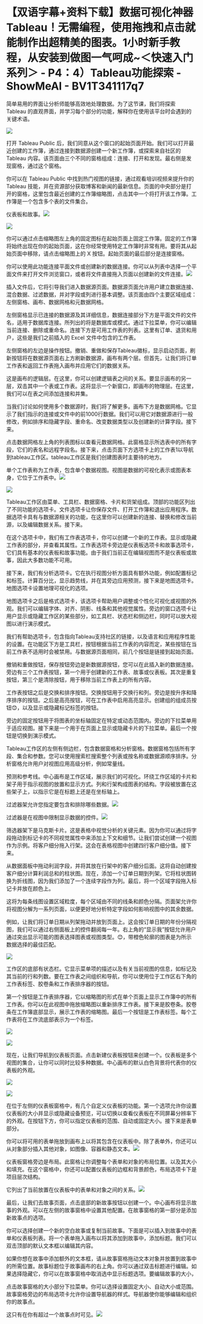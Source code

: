 # 【双语字幕+资料下载】数据可视化神器 Tableau！无需编程，使用拖拽和点击就能制作出超精美的图表。1小时新手教程，从安装到做图一气呵成~＜快速入门系列＞ - P4：4）Tableau功能探索 - ShowMeAI - BV1T341117q7

简单易用的界面让分析师能够高效地处理数据。为了这节课，我们将探索 Tableau 的直观界面，并学习每个部分的功能，解释你在使用该平台时会遇到的关键术语。

![](img/5d3494cd1cecc82c7a938686e657824d_1.png)

打开 Tableau Public 后，我们同意从这个窗口的起始页面开始。我们可以打开最近创建的工作簿，通过连接到数据源创建一个新工作簿，或探索来自社区的 Tableau 内容。该页面由三个不同的窗格组成：连接、打开和发现。最右侧是发现窗格，通过这个窗格。

你可以在 Tableau Public 中找到热门视图的链接，通过观看培训视频来提升你的 Tableau 技能，并在资源部分获取博客和新闻的最新信息。页面的中央部分是打开的窗格，这里包含最近创建的工作簿缩略图，点击其中一个将打开该工作簿。工作簿是一个包含多个表的文件集合。

仪表板和故事。![](img/5d3494cd1cecc82c7a938686e657824d_3.png)

![](img/5d3494cd1cecc82c7a938686e657824d_4.png)

你可以通过点击缩略图左上角的固定图标在起始页面上固定工作簿。固定的工作簿将始终出现在你的起始页面，这在你经常使用特定工作簿时非常有用。要将其从起始页面中移除，请点击缩略图上的 X 按钮。起始页面的最后部分是连接窗格。

你可以使用此功能连接平面文件或创建新的数据连接。你可以从列表中选择一个平面文件来打开文件浏览窗口，或者将文件直接拖入页面以创建新的文件连接。![](img/5d3494cd1cecc82c7a938686e657824d_6.png)

插入文件后，它将引导我们进入数据源页面。数据源页面允许用户建立数据连接、混合数据、过滤数据，并对字段或列进行基本调整。该页面由四个主要区域组成：左侧窗格、画布、数据网格和元数据网格。

左侧窗格显示已连接的数据源及其详细信息，数据连接部分下方是平面文件的文件名，适用于数据库连接。所列出的将是数据库或模式。通过下拉菜单，你可以编辑当前连接、删除或重命名。连接下方是可用工作表的列表。这里有订单、退货和用户，这些是我们之前插入的 Excel 文件中包含的工作表。

左侧窗格的左边是操作按钮。撤销、重做和保存Tableau徽标，显示启动页面，刷新按钮将在数据源页面右上方刷新数据源，画布有两个层。但首先，让我们将订单工作表和返回工作表拖入画布并应用它们的数据关系。

这是画布的逻辑层。在这里，你可以创建逻辑表之间的关系。要显示画布的另一层，双击其中一个表或工作表。这将显示一个新窗口，即画布的物理层。在这里，我们可以在表之间添加连接和并集。

当我们讨论如何使用多个数据源时，我们将了解更多。画布下方是数据网格。它显示了我们指示的连接或文件中的前1000行数据。我们可以用它对数据源进行一般修改，例如排序和隐藏字段、重命名、改变数据类型以及创建新的计算字段。接下来。

点击数据网格左上角的列表图标以查看元数据网格。此窗格显示所选表中的所有字段，它们的表名和远程字段名。接下来，点击页面下方选项卡上的工作表1以导航到tableau工作区。tableau工作区是我们创建图表时主要待的地方。

单个工作表称为工作表，包含单个数据视图。视图是数据的可视化表示或图表本身，它位于工作表中。![](img/5d3494cd1cecc82c7a938686e657824d_8.png)

![](img/5d3494cd1cecc82c7a938686e657824d_9.png)

Tableau工作区由菜单、工具栏、数据窗格、卡片和货架组成。顶部的功能区列出了不同功能的选项卡。文件选项卡让你保存文件、打开工作簿和退出应用程序。数据选项卡具有与数据源相关的功能，在这里你可以创建新的连接、替换和修改当前源，以及编辑数据关系。接下来。

在这个选项卡中，我们有工作表选项卡，你可以创建一个新的工作表。显示或隐藏工作表的部分，并查看其属性。工作表选项卡旁边是仪表板选项卡和故事选项卡，它们具有基本的仪表板和故事功能。由于我们当前正在编辑视图而不是仪表板或故事，因此大多数功能不可用。

接下来，我们有分析选项卡。它在执行视图分析方面具有额外功能，例如配置标记和标签。计算百分比，显示趋势线，并在其旁边应用预测，接下来是地图选项卡。地图选项卡设置地理可视化的选项。

地图选项卡之后是格式选项卡，该选项卡帮助用户调整或个性化可视化或视图的外观。我们可以编辑字体、对齐、阴影、线条和其他视觉属性。旁边的窗口选项卡让用户显示或隐藏工作区的某些部分，如工具栏、状态栏和侧边栏，同时可以放大视图以进行演示模式。

我们有帮助选项卡，包含指向Tableau支持社区的链接，以及语言和应用程序性能的设置。在功能区下方是工具栏，按钮根据当前工作表的内容而定，某些按钮在当前工作表不适用时会被禁用。与数据源页面相同，前几个按钮是链接到起始页面。

撤销和重做按钮，保存按钮旁边是新数据源按钮，您可以在此插入新的数据连接。旁边有三个工作表按钮，第一个用于创建新的工作表、故事或仪表板。其次是重复按钮，第三个是清除按钮，用于移除当前工作表上的所有内容。

工作表按钮之后是交换和排序按钮。交换按钮用于交换行和列。旁边是按升序和降序排序的按钮。之后是高亮按钮，可在工作表中启用高亮显示。创建组的组成员按钮😊，以及显示或隐藏标记标签的按钮。

旁边的固定按钮用于将图表的坐标轴固定在特定或动态范围内。旁边的下拉菜单用于适应视图。接下来是一个用于在页面上显示或隐藏卡片的下拉菜单。最后一个按钮是切换到演示模式。

Tableau工作区的左侧有侧边栏，包含数据窗格和分析窗格。数据窗格包括所有字段、集合和参数。您可以使用搜索栏搜索整个列表或按名称或数据源顺序排序。分析窗格允许用户对视图应用高级分析，例如常量线。

预测和参考线。中心画布是工作区域，展示我们的可视化。环绕工作区域的卡片和架子用于指示视图的放置和显示方式。列和行架构成图表的结构。字段被放置在这些架子上，以指示它是在标题上还是在坐标轴上。

过滤器架允许您指定要包含和排除哪些数据。![](img/5d3494cd1cecc82c7a938686e657824d_11.png)

过滤器是在视图中限制显示数据的控件。![](img/5d3494cd1cecc82c7a938686e657824d_13.png)

筛选器架下是马克斯卡片。这是表格中视觉分析的关键元素。因为你可以通过将字段拖动到标记卡的不同视觉属性中来添加上下文和细节。让我们尝试创建一个视图作为示例。将客户细分拖入行架。这会在表格视图中创建四行客户细分值。接下来。

从数据面板中拖动利润字段，并将其放在行架中的客户细分后面。这将自动创建按客户细分计算利润总和的柱状图。现在，添加一个订单日期到列架。它将柱状图转换为折线图，因为我们添加了一个连续字段作为列。最后，将一个区域字段拖入标记卡并放在颜色上。

这将为每条线图设置区域粒度，每个区域由不同的线条和颜色分隔。页面架允许你将视图分解为一系列页面，以便更好地分析特定字段如何影响视图中的其余数据。

例如，让我们将订单日期从列架拖动并放到页面上。这会按订单日期的年份分隔视图，我们可以通过右侧面板上的控件翻阅每一年。右上角的“显示我”按钮允许用户通过突出显示可能的图表选择图表或视图类型。😊，带橙色轮廓的图表是为所示数据选择的最佳匹配。

![](img/5d3494cd1cecc82c7a938686e657824d_15.png)

工作区的底部有状态栏。它显示菜单项的描述以及有关当前视图的信息，如标记及其当前的行和列数。要在工作表之间组织和导航，你可以使用位于工作区右下角的工作表标签、胶卷条和工作表排序器的按钮。

第一个按钮是工作表排序器，它以缩略图的形式在单个页面上显示工作簿中的所有工作表。你可以在此视图中拖放缩略图以重新排序工作表。接下来是胶卷条。胶卷条在工作簿底部显示，展示工作表的缩略图。最后一个按钮是工作表标签。每个工作表将在工作流底部表示为一个标签。

![](img/5d3494cd1cecc82c7a938686e657824d_17.png)

![](img/5d3494cd1cecc82c7a938686e657824d_18.png)

现在，让我们导航到仪表板页面。点击新建仪表板按钮来创建一个。仪表板是多个视图的集合，让你可以同时比较多种数据。中心画布的默认白色背景将代表你的仪表板的外观。

![](img/5d3494cd1cecc82c7a938686e657824d_20.png)

![](img/5d3494cd1cecc82c7a938686e657824d_21.png)

在位于左侧的仪表板窗格中，有几个自定义仪表板的功能。第一个选项允许你设置仪表板的大小并显示或隐藏设备预览，可以切换以查看仪表板在不同屏幕分辨率下的外观。在按钮下方，你可以指定仪表板的范围、自动或固定大小。接下来是表单部分。

你可以将可用的表单拖放到画布上以将其包含在仪表板中。除了表单外，你还可以从对象部分插入其他对象，如图像、容器和静态文本。![](img/5d3494cd1cecc82c7a938686e657824d_23.png)

仪表板窗格旁边是布局。此窗格让你调整每个表单和对象的布局位置。以及其大小和填充。在这个窗格中，你还可以配置仪表板的边框和背景颜色，布局选项卡下是项目层次结构。

它列出了当前放置在仪表板中的表单和对象之间的关系。![](img/5d3494cd1cecc82c7a938686e657824d_25.png)

最后，让我们去故事页面，点击底部的新故事按钮以创建一个。中心画布将显示故事的外观。可以在左侧的故事窗格中设置其他配置。在故事窗格的第一部分是添加新故事点的选项。

你可以选择创建一个新的空白故事或复制当前故事。下面是可以插入到故事中的表单和仪表板列表。将一个表单拖入画布以将其添加到故事中，添加标题。我们可以双击顶部的默认文本框以编辑其内容。

如果你想在故事中添加额外的文本框，请从故事窗格拖动文本对象并放置到故事中的所需位置。故事标题位于故事画布的右上角。你可以通过双击标题进行编辑。如果选择隐藏它，你可以在故事窗格中取消选中显示标题选项。要编辑故事的大小，

点击故事窗格的大小部分下拉菜单。你可以选择设置固定大小、自动大小或范围。故事窗格旁边的布局选项卡允许你设置导航器的样式。导航器使你能够编辑和组织你的故事点。

这只有在你有超过一个故事点时可见。![](img/5d3494cd1cecc82c7a938686e657824d_27.png)
